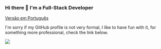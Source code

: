 ### Hi there 👋 I'm a Full-Stack Developer

[Versão em Português](https://github.com/deisantix/deisantix/blob/main/README-BR.md)

I'm sorry if my GitHub profile is not very formal, I like to have fun with it, for something more professional, check the link below. 

<a href="https://www.linkedin.com/in/ethaniel-amorim" target="_blank" rel="noreferrer">
    <img src="https://img.shields.io/badge/LinkedIn-0077B5?style=for-the-badge&logo=linkedin&logoColor=white" />
</a>

